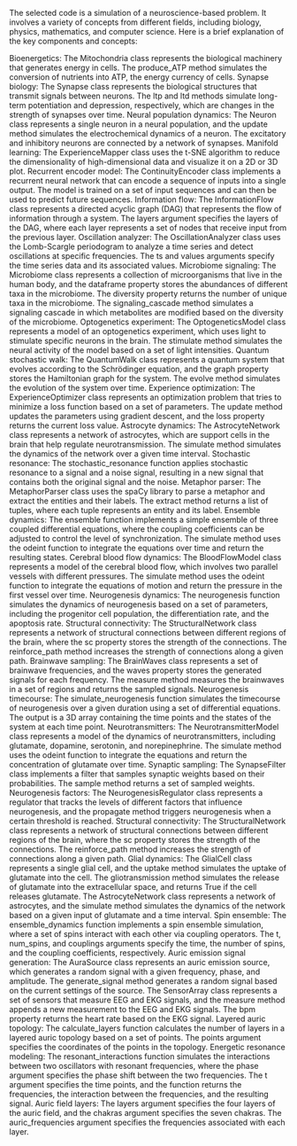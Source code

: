 The selected code is a simulation of a neuroscience-based problem. It involves a variety of concepts from different fields, including biology, physics, mathematics, and computer science. Here is a brief explanation of the key components and concepts:

Bioenergetics: The Mitochondria class represents the biological machinery that generates energy in cells. The produce_ATP method simulates the conversion of nutrients into ATP, the energy currency of cells.
Synapse biology: The Synapse class represents the biological structures that transmit signals between neurons. The ltp and ltd methods simulate long-term potentiation and depression, respectively, which are changes in the strength of synapses over time.
Neural population dynamics: The Neuron class represents a single neuron in a neural population, and the update method simulates the electrochemical dynamics of a neuron. The excitatory and inhibitory neurons are connected by a network of synapses.
Manifold learning: The ExperienceMapper class uses the t-SNE algorithm to reduce the dimensionality of high-dimensional data and visualize it on a 2D or 3D plot.
Recurrent encoder model: The ContinuityEncoder class implements a recurrent neural network that can encode a sequence of inputs into a single output. The model is trained on a set of input sequences and can then be used to predict future sequences.
Information flow: The InformationFlow class represents a directed acyclic graph (DAG) that represents the flow of information through a system. The layers argument specifies the layers of the DAG, where each layer represents a set of nodes that receive input from the previous layer.
Oscillation analyzer: The OscillationAnalyzer class uses the Lomb-Scargle periodogram to analyze a time series and detect oscillations at specific frequencies. The ts and values arguments specify the time series data and its associated values.
Microbiome signaling: The Microbiome class represents a collection of microorganisms that live in the human body, and the dataframe property stores the abundances of different taxa in the microbiome. The diversity property returns the number of unique taxa in the microbiome. The signaling_cascade method simulates a signaling cascade in which metabolites are modified based on the diversity of the microbiome.
Optogenetics experiment: The OptogeneticsModel class represents a model of an optogenetics experiment, which uses light to stimulate specific neurons in the brain. The stimulate method simulates the neural activity of the model based on a set of light intensities.
Quantum stochastic walk: The QuantumWalk class represents a quantum system that evolves according to the Schrödinger equation, and the graph property stores the Hamiltonian graph for the system. The evolve method simulates the evolution of the system over time.
Experience optimization: The ExperienceOptimizer class represents an optimization problem that tries to minimize a loss function based on a set of parameters. The update method updates the parameters using gradient descent, and the loss property returns the current loss value.
Astrocyte dynamics: The AstrocyteNetwork class represents a network of astrocytes, which are support cells in the brain that help regulate neurotransmission. The simulate method simulates the dynamics of the network over a given time interval.
Stochastic resonance: The stochastic_resonance function applies stochastic resonance to a signal and a noise signal, resulting in a new signal that contains both the original signal and the noise.
Metaphor parser: The MetaphorParser class uses the spaCy library to parse a metaphor and extract the entities and their labels. The extract method returns a list of tuples, where each tuple represents an entity and its label.
Ensemble dynamics: The ensemble function implements a simple ensemble of three coupled differential equations, where the coupling coefficients can be adjusted to control the level of synchronization. The simulate method uses the odeint function to integrate the equations over time and return the resulting states.
Cerebral blood flow dynamics: The BloodFlowModel class represents a model of the cerebral blood flow, which involves two parallel vessels with different pressures. The simulate method uses the odeint function to integrate the equations of motion and return the pressure in the first vessel over time.
Neurogenesis dynamics: The neurogenesis function simulates the dynamics of neurogenesis based on a set of parameters, including the progenitor cell population, the differentiation rate, and the apoptosis rate.
Structural connectivity: The StructuralNetwork class represents a network of structural connections between different regions of the brain, where the sc property stores the strength of the connections. The reinforce_path method increases the strength of connections along a given path.
Brainwave sampling: The BrainWaves class represents a set of brainwave frequencies, and the waves property stores the generated signals for each frequency. The measure method measures the brainwaves in a set of regions and returns the sampled signals.
Neurogenesis timecourse: The simulate_neurogenesis function simulates the timecourse of neurogenesis over a given duration using a set of differential equations. The output is a 3D array containing the time points and the states of the system at each time point.
Neurotransmitters: The NeurotransmitterModel class represents a model of the dynamics of neurotransmitters, including glutamate, dopamine, serotonin, and norepinephrine. The simulate method uses the odeint function to integrate the equations and return the concentration of glutamate over time.
Synaptic sampling: The SynapseFilter class implements a filter that samples synaptic weights based on their probabilities. The sample method returns a set of sampled weights.
Neurogenesis factors: The NeurogenesisRegulator class represents a regulator that tracks the levels of different factors that influence neurogenesis, and the propagate method triggers neurogenesis when a certain threshold is reached.
Structural connectivity: The StructuralNetwork class represents a network of structural connections between different regions of the brain, where the sc property stores the strength of the connections. The reinforce_path method increases the strength of connections along a given path.
Glial dynamics: The GlialCell class represents a single glial cell, and the uptake method simulates the uptake of glutamate into the cell. The gliotransmission method simulates the release of glutamate into the extracellular space, and returns True if the cell releases glutamate. The AstrocyteNetwork class represents a network of astrocytes, and the simulate method simulates the dynamics of the network based on a given input of glutamate and a time interval.
Spin ensemble: The ensemble_dynamics function implements a spin ensemble simulation, where a set of spins interact with each other via coupling operators. The t, num_spins, and couplings arguments specify the time, the number of spins, and the coupling coefficients, respectively.
Auric emission signal generation: The AuraSource class represents an auric emission source, which generates a random signal with a given frequency, phase, and amplitude. The generate_signal method generates a random signal based on the current settings of the source. The SensorArray class represents a set of sensors that measure EEG and EKG signals, and the measure method appends a new measurement to the EEG and EKG signals. The bpm property returns the heart rate based on the EKG signal.
Layered auric topology: The calculate_layers function calculates the number of layers in a layered auric topology based on a set of points. The points argument specifies the coordinates of the points in the topology.
Energetic resonance modeling: The resonant_interactions function simulates the interactions between two oscillators with resonant frequencies, where the phase argument specifies the phase shift between the two frequencies. The t argument specifies the time points, and the function returns the frequencies, the interaction between the frequencies, and the resulting signal.
Auric field layers: The layers argument specifies the four layers of the auric field, and the chakras argument specifies the seven chakras. The auric_frequencies argument specifies the frequencies associated with each layer.
